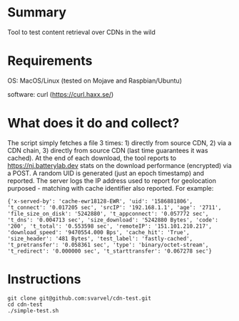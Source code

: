 # Summary
Tool to test content retrieval over CDNs in the wild

# Requirements
OS: MacOS/Linux  (tested on Mojave and Raspbian/Ubuntu)

software: curl (https://curl.haxx.se/)


# What does it do and collect? 
The script simply fetches a file 3 times: 1) directly from source CDN, 2) via a CDN chain, 3) directly from source CDN (last time guarantees it was cached). At the end of each download, the tool reports to https://nj.batterylab.dev stats on the download performance (encrypted) via a POST. A random UID is generated (just an epoch timestamp) and reported. The server logs the IP address used to report for geolocation purposed - matching with cache identifier also reported. For example: 

```
{'x-served-by': 'cache-ewr18128-EWR', 'uid': '1586881806', 't_connect': '0.017205 sec', 'srcIP': '192.168.1.1', 'age': '2711', 'file_size_on_disk': '5242880', 't_appconnect': '0.057772 sec', 't_dns': '0.004713 sec', 'size_download': '5242880 Bytes', 'code': '200', 't_total': '0.553598 sec', 'remoteIP': '151.101.210.217', 'download_speed': '9470554.000 Bps', 'cache_hit': 'True', 'size_header': '481 Bytes', 'test_label': 'fastly-cached', 't_pretransfer': '0.058361 sec', 'type': 'binary/octet-stream', 't_redirect': '0.000000 sec', 't_starttransfer': '0.067278 sec'}
```

# Instructions
```
git clone git@github.com:svarvel/cdn-test.git
cd cdn-test
./simple-test.sh
```

